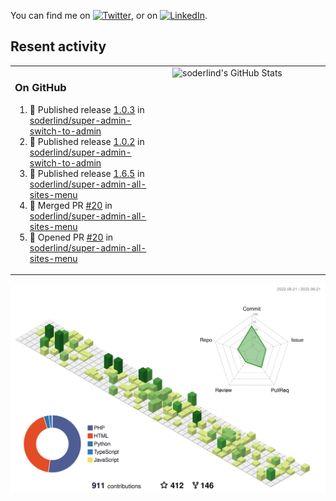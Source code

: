 


<!-- Actual text -->
You can find me on [![Twitter][1.2]][1], or on [![LinkedIn][2.2]][2].

<!-- Icons -->

[1.2]: http://i.imgur.com/wWzX9uB.png (twitter icon without padding)
[2.2]: https://raw.githubusercontent.com/MartinHeinz/MartinHeinz/master/linkedin-3-16.png (LinkedIn icon without padding)

<!-- Links to your social media accounts -->

[1]: https://twitter.com/soderlind
[2]: https://www.linkedin.com/in/soderlind/

## Resent activity

<table width="100%" border="0"><tr><td width="49%">

### On GitHub

<!--START_SECTION:activity-->
1. 🚀 Published release [1.0.3](https://github.com/soderlind/super-admin-switch-to-admin/releases/tag/1.0.3) in [soderlind/super-admin-switch-to-admin](https://github.com/soderlind/super-admin-switch-to-admin)
2. 🚀 Published release [1.0.2](https://github.com/soderlind/super-admin-switch-to-admin/releases/tag/1.0.2) in [soderlind/super-admin-switch-to-admin](https://github.com/soderlind/super-admin-switch-to-admin)
3. 🚀 Published release [1.6.5](https://github.com/soderlind/super-admin-all-sites-menu/releases/tag/1.6.5) in [soderlind/super-admin-all-sites-menu](https://github.com/soderlind/super-admin-all-sites-menu)
4. 🎉 Merged PR [#20](https://github.com/soderlind/super-admin-all-sites-menu/pull/20) in [soderlind/super-admin-all-sites-menu](https://github.com/soderlind/super-admin-all-sites-menu)
5. 💪 Opened PR [#20](https://github.com/soderlind/super-admin-all-sites-menu/pull/20) in [soderlind/super-admin-all-sites-menu](https://github.com/soderlind/super-admin-all-sites-menu)
<!--END_SECTION:activity-->
  </td>
<td width="49%" valign="top">
  <img   alt="soderlind's GitHub Stats" src="https://awesome-github-stats.azurewebsites.net/user-stats/soderlind?cardType=level-alternate&Title=FFFFFF&Border=FFFFFF" />
</td></tr></table>


![](./profile-3d-contrib/profile-green-animate.svg)


